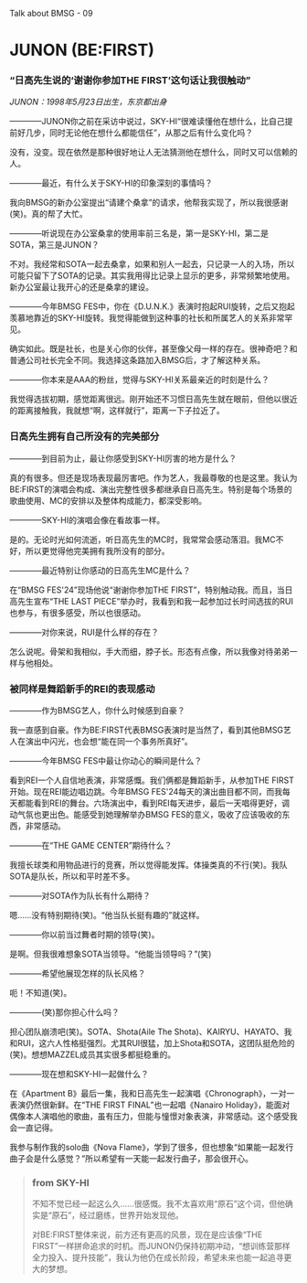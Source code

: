 Talk about BMSG - 09

# JUNON (BE:FIRST)
### “日高先生说的‘谢谢你参加THE FIRST’这句话让我很触动”

*JUNON：1998年5月23日出生，东京都出身*

————JUNON你之前在采访中说过，SKY-HI“很难读懂他在想什么，比自己提前好几步，同时无论他在想什么都能信任”，从那之后有什么变化吗？

没有，没变。现在依然是那种很好地让人无法猜测他在想什么，同时又可以信赖的人。

————最近，有什么关于SKY-HI的印象深刻的事情吗？

我向BMSG的新办公室提出“请建个桑拿”的请求，他帮我实现了，所以我很感谢(笑)。真的帮了大忙。

————听说现在办公室桑拿的使用率前三名是，第一是SKY-HI，第二是SOTA，第三是JUNON？

不对。我经常和SOTA一起去桑拿，如果和别人一起去，只记录一人的入场，所以可能只留下了SOTA的记录。其实我用得比记录上显示的更多，非常频繁地使用。新办公室最让我开心的还是桑拿的建设。

————今年BMSG FES中，你在《D.U.N.K.》表演时抱起RUI旋转，之后又抱起羡慕地靠近的SKY-HI旋转。我觉得能做到这种事的社长和所属艺人的关系非常罕见。

确实如此。既是社长，也是关心你的伙伴，甚至像父母一样的存在。很神奇吧？和普通公司社长完全不同。我选择这条路加入BMSG后，才了解这种关系。

————你本来是AAA的粉丝，觉得与SKY-HI关系最亲近的时刻是什么？

我觉得选拔初期，感觉距离很远。刚开始还不习惯日高先生就在眼前，但他以很近的距离接触我，我就想“啊，这样就行”，距离一下子拉近了。

### 日高先生拥有自己所没有的完美部分

————到目前为止，最让你感受到SKY-HI厉害的地方是什么？

真的有很多。但还是现场表现最厉害吧。作为艺人，我最尊敬的也是这里。我认为BE:FIRST的演唱会构成、演出完整性很多都继承自日高先生。特别是每个场景的歌曲使用、MC的安排以及整体构成能力，都深受影响。

————SKY-HI的演唱会像在看故事一样。

是的。无论时光如何流逝，听日高先生的MC时，我常常会感动落泪。我MC不好，所以更觉得他完美拥有我所没有的部分。

————最近特别让你感动的日高先生MC是什么？

在“BMSG FES'24”现场他说“谢谢你参加THE FIRST”，特别触动我。而且，当日高先生宣布“THE LAST PIECE”举办时，我看到和我一起参加过长时间选拔的RUI也参与，有很多感受，所以也很感动。

————对你来说，RUI是什么样的存在？

怎么说呢。骨架和我相似，手大而细，脖子长。形态有点像，所以我像对待弟弟一样与他相处。

### 被同样是舞蹈新手的REI的表现感动

————作为BMSG艺人，你什么时候感到自豪？

我一直感到自豪。作为BE:FIRST代表BMSG表演时是当然了，看到其他BMSG艺人在演出中闪光，也会想“能在同一个事务所真好”。

————今年BMSG FES中最让你动心的瞬间是什么？

看到REI一个人自信地表演，非常感慨。我们俩都是舞蹈新手，从参加THE FIRST开始。现在REI能边唱边跳。今年BMSG FES'24每天的演出曲目都不同，而我每天都能看到REI的舞台。六场演出中，看到REI每天进步，最后一天唱得更好，调动气氛也更出色。能感受到她理解举办BMSG FES的意义，吸收了应该吸收的东西，非常感动。

————在“THE GAME CENTER”期待什么？

我擅长球类和用物品进行的竞赛，所以觉得能发挥。体操类真的不行(笑)。我队SOTA是队长，所以和平时差不多。

————对SOTA作为队长有什么期待？

嗯……没有特别期待(笑)。“他当队长挺有趣的”就这样。

————你以前当过舞者时期的领导(笑)。

是啊。但我很难想象SOTA当领导。“他能当领导吗？”(笑)

————希望他展现怎样的队长风格？

呃！不知道(笑)。

————(笑)那你担心什么吗？

担心团队崩溃吧(笑)。SOTA、Shota(Aile The Shota)、KAIRYU、HAYATO、我和RUI，这六人性格挺强烈。尤其RUI很猛，加上Shota和SOTA，这团队挺危险的(笑)。想想MAZZEL成员其实很多都挺稳重的。

————现在想和SKY-HI一起做什么？

在《Apartment B》最后一集，我和日高先生一起演唱《Chronograph》，一对一表演仍然很新鲜。在“THE FIRST FINAL”也一起唱《Nanairo Holiday》，能面对偶像本人演唱他的歌曲，虽有压力，但能与憧憬对象表演，非常感动。这个感受我会一直记得。

我参与制作我的solo曲《Nova Flame》，学到了很多，但也想象“如果能一起发行曲子会是什么感觉？”所以希望有一天能一起发行曲子，那会很开心。



> ### from SKY-HI
> 
> 不知不觉已经一起这么久……很感慨。我不太喜欢用“原石”这个词，但他确实是“原石”，经过磨练，世界开始发现他。
> 
> 对BE:FIRST整体来说，前方还有更高的风景，现在是应该像“THE FIRST”一样拼命追求的时机。而JUNON仍保持初期冲动，“想训练营那样全力投入、提升技能”，我认为他仍在成长阶段，希望未来也能一起追寻更大的梦想。

